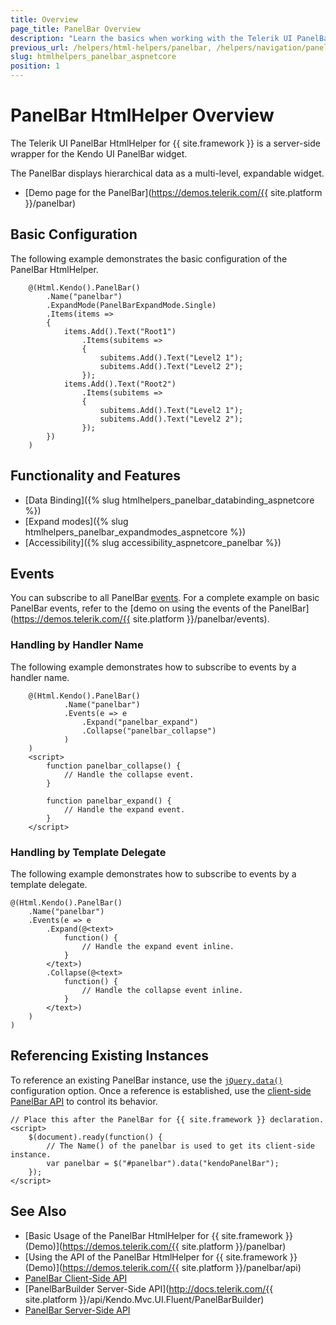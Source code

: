 ```yaml
---
title: Overview
page_title: PanelBar Overview
description: "Learn the basics when working with the Telerik UI PanelBar HtmlHelper for {{ site.framework }}."
previous_url: /helpers/html-helpers/panelbar, /helpers/navigation/panelbar/overview
slug: htmlhelpers_panelbar_aspnetcore
position: 1
---
```


# PanelBar HtmlHelper Overview

The Telerik UI PanelBar HtmlHelper for {{ site.framework }} is a server-side wrapper for the Kendo UI PanelBar widget.

The PanelBar displays hierarchical data as a multi-level, expandable widget.

* [Demo page for the PanelBar](https://demos.telerik.com/{{ site.platform }}/panelbar)

## Basic Configuration

The following example demonstrates the basic configuration of the PanelBar HtmlHelper.

```Razor
    @(Html.Kendo().PanelBar()
        .Name("panelbar")
        .ExpandMode(PanelBarExpandMode.Single)
        .Items(items =>
        {
            items.Add().Text("Root1")
                .Items(subitems =>
                {
                    subitems.Add().Text("Level2 1");
                    subitems.Add().Text("Level2 2");
                });
            items.Add().Text("Root2")
                .Items(subitems =>
                {
                    subitems.Add().Text("Level2 1");
                    subitems.Add().Text("Level2 2");
                });
        })
    )
```

## Functionality and Features

* [Data Binding]({% slug htmlhelpers_panelbar_databinding_aspnetcore %})
* [Expand modes]({% slug htmlhelpers_panelbar_expandmodes_aspnetcore %})
* [Accessibility]({% slug accessibility_aspnetcore_panelbar %})

## Events

You can subscribe to all PanelBar [events](https://docs.telerik.com/kendo-ui/api/javascript/ui/panelbar#events). For a complete example on basic PanelBar events, refer to the [demo on using the events of the PanelBar](https://demos.telerik.com/{{ site.platform }}/panelbar/events).

### Handling by Handler Name

The following example demonstrates how to subscribe to events by a handler name.

```Razor
    @(Html.Kendo().PanelBar()
            .Name("panelbar")
            .Events(e => e
                .Expand("panelbar_expand")
                .Collapse("panelbar_collapse")
            )
    )
    <script>
        function panelbar_collapse() {
            // Handle the collapse event.
        }

        function panelbar_expand() {
            // Handle the expand event.
        }
    </script>
```

### Handling by Template Delegate

The following example demonstrates how to subscribe to events by a template delegate.

    @(Html.Kendo().PanelBar()
        .Name("panelbar")
        .Events(e => e
            .Expand(@<text>
                function() {
                    // Handle the expand event inline.
                }
            </text>)
            .Collapse(@<text>
                function() {
                    // Handle the collapse event inline.
                }
            </text>)
        )
    )

## Referencing Existing Instances

To reference an existing PanelBar instance, use the [`jQuery.data()`](http://api.jquery.com/jQuery.data/) configuration option. Once a reference is established, use the [client-side PanelBar API](http://docs.telerik.com/kendo-ui/api/javascript/ui/panelbar#methods) to control its behavior.

    // Place this after the PanelBar for {{ site.framework }} declaration.
    <script>
        $(document).ready(function() {
            // The Name() of the panelbar is used to get its client-side instance.
            var panelbar = $("#panelbar").data("kendoPanelBar");
        });
    </script>

## See Also

* [Basic Usage of the PanelBar HtmlHelper for {{ site.framework }} (Demo)](https://demos.telerik.com/{{ site.platform }}/panelbar)
* [Using the API of the PanelBar HtmlHelper for {{ site.framework }} (Demo)](https://demos.telerik.com/{{ site.platform }}/panelbar/api)
* [PanelBar Client-Side API](https://docs.telerik.com/kendo-ui/api/javascript/ui/panelbar)
* [PanelBarBuilder Server-Side API](http://docs.telerik.com/{{ site.platform }}/api/Kendo.Mvc.UI.Fluent/PanelBarBuilder)
* [PanelBar Server-Side API](/api/panelbar)
